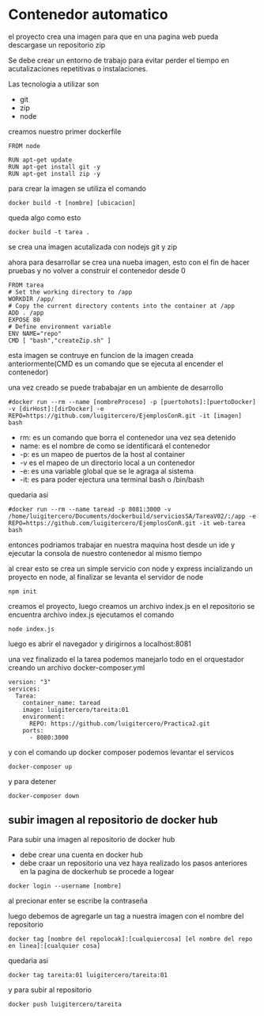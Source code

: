 # Contenedor automatico

el proyecto crea una imagen para que en una pagina web pueda descargase un repositorio zip

Se debe crear un entorno de trabajo para evitar perder el tiempo en acutalizaciones repetitivas o instalaciones.

Las tecnologia a utilizar son
* git
* zip
* node

creamos nuestro primer dockerfile

```
FROM node

RUN apt-get update 
RUN apt-get install git -y
RUN apt-get install zip -y
```

para crear la imagen se utiliza el comando 

```
docker build -t [nombre] [ubicacion]

```
queda algo como esto

```
docker build -t tarea .
```
se crea una imagen acutalizada con nodejs git y zip

ahora para desarrollar se crea una nueba imagen, esto con el fin de hacer pruebas y no volver a construir el contenedor desde 0

````
FROM tarea
# Set the working directory to /app
WORKDIR /app/
# Copy the current directory contents into the container at /app
ADD . /app
EXPOSE 80
# Define environment variable
ENV NAME="repo"
CMD [ "bash","createZip.sh" ]
````

esta imagen se contruye en funcion de la imagen creada anteriormente(CMD es un comando que se ejecuta al encender el contenedor)

una vez creado se puede trababajar en un ambiente de desarrollo 
```
#docker run --rm --name [nombreProceso] -p [puertohots]:[puertoDocker] -v [dirHost]:[dirDocker] -e REPO=https://github.com/luigitercero/EjemplosConR.git -it [imagen] bash 
```
*  rm: es un comando que borra el contenedor una vez sea detenido
* name: es el nombre de como se identificará el contenedor
* -p: es un mapeo de puertos de la host al container
* -v es el mapeo de un directorio local a un contenedor
* -e: es una variable global que se le agraga al sistema
* -it: es para poder ejectura una terminal bash o /bin/bash

quedaria asi 

```
#docker run --rm --name taread -p 8081:3000 -v /home/luigitercero/Documents/dockerbuild/serviciosSA/TareaV02/:/app -e REPO=https://github.com/luigitercero/EjemplosConR.git -it web-tarea bash 
```
entonces podriamos trabajar en nuestra maquina host desde un ide y ejecutar la consola de nuestro contenedor al mismo tiempo

al crear esto se crea un simple servicio con node y express incializando un proyecto en node, al finalizar se levanta el servidor de node
```
npm init 
```
creamos el proyecto, luego  creamos un archivo index.js en el repositorio se encuentra archivo index.js
ejecutamos el comando
```
node index.js
```
luego es abrir el navegador y dirigirnos a localhost:8081

una vez finalizado el la tarea podemos manejarlo todo en el orquestador 
creando un archivo docker-composer.yml
```
version: "3"
services:
  Tarea:
    container_name: taread
    image: luigitercero/tareita:01
    environment:
      REPO: https://github.com/luigitercero/Practica2.git
    ports:
      - 8080:3000
```

y con el comando up docker composer podemos levantar el servicos

```
docker-composer up
```
y para detener
```
docker-composer down
```

## subir imagen al repositorio de docker hub
Para subir una imagen al repositorio de docker hub
* debe crear una cuenta en docker hub
* debe craar un repositorio
una vez haya realizado los pasos anteriores en la pagina de dockerhub se procede a logear
````
docker login --username [nombre]
````
al precionar enter se escribe la contraseña

luego debemos de agregarle un tag a nuestra imagen con el nombre del repositorio

````
docker tag [nombre del repolocak]:[cualquiercosa] [el nombre del repo en linea]:[cualquier cosa]
````

quedaria asi 

````
docker tag tareita:01 luigitercero/tareita:01
````

y para subir al repositorio 

````
docker push luigitercero/tareita
````